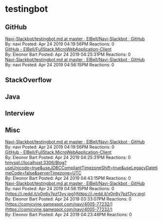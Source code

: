 # testingbot
## GitHub<br/>
[Navi-Slackbot/testingbot.md at master · ElBell/Navi-Slackbot · GitHub](https://github.com/ElBell/Navi-Slackbot/blob/master/files/testingbot.md)<br/>By: navi Posted: Apr 24 2019 04:19:56PM Reactions: 0<br/> [GitHub - ElBell/FullStack.MicroWebApplication-Client](https://github.com/ElBell/FullStack.MicroWebApplication-Client)<br/>By: Eleonor Bart Posted: Apr 24 2019 04:25:31PM Reactions: 0<br/> [Navi-Slackbot/testingbot.md at master · ElBell/Navi-Slackbot · GitHub](https://github.com/ElBell/Navi-Slackbot/blob/master/files/testingbot.md)<br/>By: navi Posted: Apr 24 2019 04:56:15PM Reactions: 0<br/> 
## StackOverflow<br/>

## Java<br/>

## Interview<br/>

## Misc<br/>
[Navi-Slackbot/testingbot.md at master · ElBell/Navi-Slackbot · GitHub](https://github.com/ElBell/Navi-Slackbot/blob/master/files/testingbot.md)<br/>By: navi Posted: Apr 24 2019 04:19:56PM Reactions: 0<br/> [GitHub - ElBell/FullStack.MicroWebApplication-Client](https://github.com/ElBell/FullStack.MicroWebApplication-Client)<br/>By: Eleonor Bart Posted: Apr 24 2019 04:25:31PM Reactions: 0<br/> [hmysql://localhost:3306/Blog?useUnicode=true&amp;useJDBCCompliantTimezoneShift=true&amp;useLegacyDatetimeCode=false&amp;serverTimezone=UTC](hmysql://localhost:3306/Blog?useUnicode=true&amp;useJDBCCompliantTimezoneShift=true&amp;useLegacyDatetimeCode=false&amp;serverTimezone=UTC)<br/>By: Eleonor Bart Posted: Apr 24 2019 04:43:15PM Reactions: 0<br/> [Navi-Slackbot/testingbot.md at master · ElBell/Navi-Slackbot · GitHub](https://github.com/ElBell/Navi-Slackbot/blob/master/files/testingbot.md)<br/>By: navi Posted: Apr 24 2019 04:56:15PM Reactions: 0<br/> [https://i.redd.it/x0n6y7pzf3yy.jpg](https://i.redd.it/x0n6y7pzf3yy.jpg)<br/>By: Eleonor Bart Posted: Apr 24 2019 03:33:07PM Reactions: 0<br/> [https://comicvine.gamespot.com/navi/4005-77232/](https://comicvine.gamespot.com/navi/4005-77232/)<br/>By: Eleonor Bart Posted: Apr 24 2019 04:23:48PM Reactions: 0<br/> 